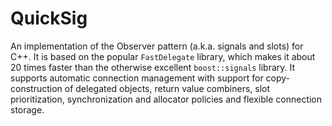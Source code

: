 QuickSig
========

An implementation of the Observer pattern (a.k.a. signals and slots) for C++. It is based on the popular `FastDelegate` library, which makes it about 20 times faster than the otherwise excellent `boost::signals` library. It supports automatic connection management with support for copy-construction of delegated objects, return value combiners, slot prioritization, synchronization and allocator policies and flexible connection storage.